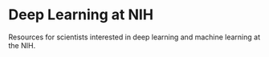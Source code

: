 # Deep Learning at NIH
Resources for scientists interested in deep learning and machine learning at the NIH.
